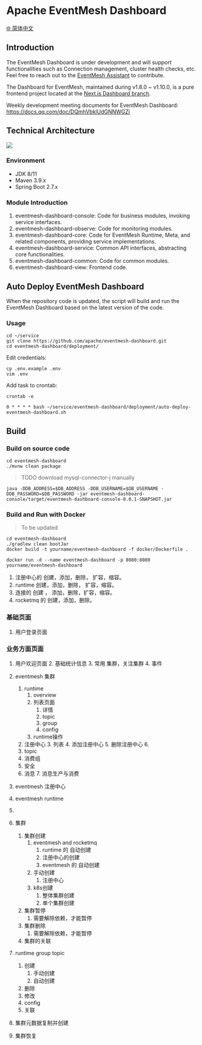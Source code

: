 # Apache EventMesh Dashboard

[🌐 简体中文](README.zh-CN.md)

## Introduction

The EventMesh Dashboard is under development and will support functionalities such as Connection management, cluster health checks, etc. Feel free to reach out to the [EventMesh Assistant](https://github.com/apache/eventmesh?tab=readme-ov-file#community) to contribute.

The Dashboard for EventMesh, maintained during v1.8.0 ~ v1.10.0, is a pure frontend project located at the [Next.js Dashboard branch](https://github.com/apache/eventmesh-dashboard/tree/nextjs-dashboard).

Weekly development meeting documents for EventMesh Dashboard: https://docs.qq.com/doc/DQmhVbklUdGNNWGZi

## Technical Architecture

![](https://github.com/apache/eventmesh/assets/34571087/f61103a8-e9a4-419f-ab42-ae99feb4f431)

### Environment

- JDK 8/11
- Maven 3.9.x
- Spring Boot 2.7.x

### Module Introduction

1. eventmesh-dashboard-console: Code for business modules, invoking service interfaces.
2. eventmesh-dashboard-observe: Code for monitoring modules.
3. eventmesh-dashboard-core: Code for EventMesh Runtime, Meta, and related components, providing service implementations.
4. eventmesh-dashboard-service: Common API interfaces, abstracting core functionalities.
5. eventmesh-dashboard-common: Code for common modules.
6. eventmesh-dashboard-view: Frontend code.

## Auto Deploy EventMesh Dashboard

When the repository code is updated, the script will build and run the EventMesh Dashboard based on the latest version of the code.

### Usage

```
cd ~/service
git clone https://github.com/apache/eventmesh-dashboard.git
cd eventmesh-dashboard/deployment/
```

Edit credentials:

```
cp .env.example .env
vim .env
```

Add task to crontab:

```
crontab -e
```

```
0 * * * * bash ~/service/eventmesh-dashboard/deployment/auto-deploy-eventmesh-dashboard.sh
```

## Build

### Build on source code

```
cd eventmesh-dashboard
./mvnw clean package
```

>TODO download mysql-connector-j manually

```
java -DDB_ADDRESS=$DB_ADDRESS -DDB_USERNAME=$DB_USERNAME -DDB_PASSWORD=$DB_PASSWORD -jar eventmesh-dashboard-console/target/eventmesh-dashboard-console-0.0.1-SNAPSHOT.jar
```

### Build and Run with Docker

>To be updated

```
cd eventmesh-dashboard
./gradlew clean bootJar
docker build -t yourname/eventmesh-dashboard -f docker/Dockerfile .
```

```
docker run -d --name eventmesh-dashboard -p 8080:8080 yourname/eventmesh-dashboard
```


1. 注册中心的 创建，添加，删除， 扩容，缩容。
2. runtime  创建，添加，删除， 扩容，缩容。
3. 连接的 创建 ， 添加，删除，扩容，缩容。
4. rocketmq 的 创建，添加，删除。

### 基础页面
1. 用户登录页面

### 业务方面页面
1. 用户欢迎页面
   2. 基础统计信息
   3. 常用 集群，关注集群
   4. 事件
2. eventmesh 集群
   1. runtime
      1. overview
      2. 列表页面
         1. 详情
         2. topic
         3. group
         4. config
      3. runtime操作
   2. 注册中心
      3. 列表
      4. 添加注册中心
      5. 删除注册中心
      6. 
   3. topic
   4. 消费组
   5. 安全
   6. 消息
      7. 消息生产与消费
3. eventmesh 注册中心
4. eventmesh runtime
5. 

5. 集群
   1. 集群创建
      1. eventmesh  and rocketmq
         1. runtime 的 自动创建
         2. 注册中心的创建
         3. eventmesh 的 自动创建
      2. 手动创建
         1. 注册中心
      3. k8s创建
         1. 整体集群创建
         2. 单个集群创建
   2. 集群暂停
      1. 需要解除依赖，才能暂停
   3. 集群删除
      1. 需要解除依赖，才能暂停
   4. 集群的关联
6. runtime group topic
   1. 创建
      1. 手动创建
      2. 自动创建
   2. 删除
   3. 修改
   4. config
   5. 关联
7. 集群元数据复制并创建
8. 集群恢复
